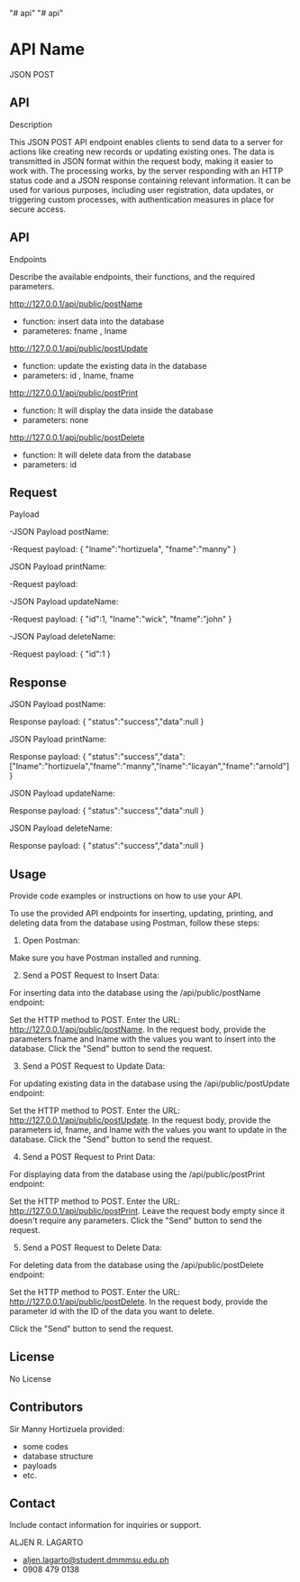 "# api" 
"# api"

# API Name

JSON POST


 


## API
Description

This JSON POST API endpoint enables clients to send data to a server for actions like creating new records or updating existing ones. The data is transmitted in JSON format within the request body, making it easier to work with. The processing works, by the server responding with an HTTP status code and a JSON response containing relevant information. It can be used for various purposes, including user registration, data updates, or triggering custom processes, with authentication measures in place for secure access. 




## API
Endpoints


Describe the
available endpoints, their functions, and the required parameters.

http://127.0.0.1/api/public/postName
- function: insert data into the database
- parameteres: fname , lname

http://127.0.0.1/api/public/postUpdate
- function: update the existing data in the database
- parameters: id , lname, fname

http://127.0.0.1/api/public/postPrint
- function: It will display the data inside the database
- parameters: none

http://127.0.0.1/api/public/postDelete
- function: It will delete data from the database
- parameters: id
 


## Request
Payload

-JSON Payload postName:

-Request payload:
{
  "lname":"hortizuela",
   "fname":"manny"
}

 JSON Payload printName:
 
-Request payload:

-JSON Payload updateName:

-Request payload:
{
  "id":1,
  "lname":"wick",
   "fname":"john"
}

-JSON Payload deleteName:

-Request payload:
{
  "id":1
}

## Response
JSON Payload postName:

 Response payload:
{
         "status":"success","data":null
}

JSON Payload printName:

Response payload:
{
         "status":"success","data":["lname":"hortizuela","fname":"manny","lname":"licayan","fname":"arnold"]
}


JSON Payload updateName:

Response payload:
{
         "status":"success","data":null
}


JSON Payload deleteName:

Response payload:
{
         "status":"success","data":null
}



 


## Usage
Provide code
examples or instructions on how to use your API.

To use the provided API endpoints for inserting, updating, printing, and deleting data from the database using Postman, follow these steps:

1. Open Postman:

Make sure you have Postman installed and running.

2. Send a POST Request to Insert Data:

For inserting data into the database using the /api/public/postName endpoint:

Set the HTTP method to POST.
Enter the URL: http://127.0.0.1/api/public/postName.
In the request body, provide the parameters fname and lname with the values you want to insert into the database.
Click the "Send" button to send the request.


3. Send a POST Request to Update Data:

For updating existing data in the database using the /api/public/postUpdate endpoint:

Set the HTTP method to POST.
Enter the URL: http://127.0.0.1/api/public/postUpdate.
In the request body, provide the parameters id, fname, and lname with the values you want to update in the database.
Click the "Send" button to send the request.


4. Send a POST Request to Print Data:

For displaying data from the database using the /api/public/postPrint endpoint:

Set the HTTP method to POST.
Enter the URL: http://127.0.0.1/api/public/postPrint.
Leave the request body empty since it doesn't require any parameters.
Click the "Send" button to send the request.


5. Send a POST Request to Delete Data:

For deleting data from the database using the /api/public/postDelete endpoint:

Set the HTTP method to POST.
Enter the URL: http://127.0.0.1/api/public/postDelete.
In the request body, provide the parameter id with the ID of the data you want to delete.


Click the "Send" button to send the request.

 


## License

No License 


## Contributors

Sir Manny Hortizuela
provided:

- some codes
- database structure
- payloads
- etc.


## Contact
Include contact
information for inquiries or support.

ALJEN R. LAGARTO
- aljen.lagarto@student.dmmmsu.edu.ph
- 0908 479 0138
  

